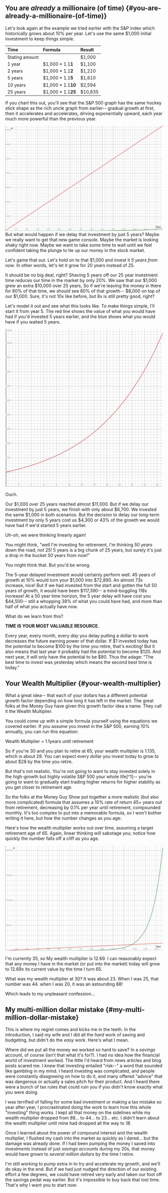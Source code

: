 ## You are *already* a millionaire (of time) {#you-are-already-a-millionaire-(of-time)}

Let's look again at the example we tried earlier with the S&P index which historically grows about 10% per year. Let's use the same $1,000 initial investment to keep things simple. 

| Time | Formula | Result |
| :---- | :---- | :---- |
| Stating amount |  | $1,000 |
| 1 year | $1,000 * 1.1**1** | $1,100 |
| 2 years | $1,000 * 1.1**2** | $1,210 |
| 5 years | $1,000 * 1.1**5** | $1,610 |
| 10 years | $1,000 * 1.1**10** | $2,594 |
| 25 years | $1,000 * 1.1**25** | $10,835 |

If you chart this out, you'll see that the S&P 500 graph has the same hockey stick shape as the rich uncle graph from earlier-- gradual growth at first, then it accelerates and accelerates, driving exponentially upward, each year much more powerful than the previous year.

![S&P 500 growth graph](images/sp500-growth-graph.png)
But what would happen if we delay that investment by just 5 years? Maybe we really want to get that new game console. Maybe the market is looking shaky right now. Maybe we want to take some time to wait until we feel confident taking the plunge to tie up our money in the stock market.

Let's game that out. Let's hold on to that $1,000 and invest it *5 years from now*. In other words, let's let it grow for 20 years instead of 25.

It should be no big deal, right? Shaving 5 years off our 25 year investment time reduces our time in the market by only 20%. We saw that our $1,000 grew an extra $10,000 over 25 years, So if we're leaving the money in there for 80% of that time, we should see 80% of that growth-- $8,000 on top of our $1,000. Sure, it's not 10x like before, but 8x is still pretty good, right?

Let's model it out and see what this looks like. To make things simple, I'll start it from year 5. The red line shows the value of what you would have had if you'd invested 5 years earlier, and the blue shows what you would have if you waited 5 years.

![Impact of delayed investment](images/delayed-investment-impact.png)

Ouch.

Our $1,000 over 25 years reached almost $11,000. But if we delay our investment by just 5 years, we finish with only about $6,700. We invested the same $1,000 in both scenarios. But the decision to delay our long-term investment by only 5 years cost us $4,300 or 43% of the growth we would have had if we'd started 5 years earlier.

Uh-oh, we were thinking linearly again!

You might think, "well I'm investing for retirement, I'm thinking *50 years* down the road, not 25! 5 years is a big chunk of 25 years, but surely it's just a drop in the bucket *50* years from now!"

You might think that. But you'd be wrong.

The 5-year delayed investment would certainly perform well. 45 years of growth at 10% would turn your $1,000 into $72,890. An almost 73x increase, nice! But if we had invested from the start and gotten the full 50 years of growth, it would have been $117,390-- a mind-boggling *118x* increase! At a 50 year time horizon, the 5 year delay will have cost you $44,500-- still a whopping 38% of what you could have had, and more than half of what you actually have now.

What do we learn from this?

**TIME IS YOUR MOST VALUABLE RESOURCE.**

Every year, every month, every *day* you delay putting a dollar to work decreases the future earning power of that dollar. If $1 invested today has the potential to become $100 by the time you retire, that's exciting! But it also means that last year it probably had the potential to become $120. And next year, it will only have the potential to be $80. Thus the adage: "The best time to invest was yesterday which means the second best time is today."

## Your Wealth Multiplier {#your-wealth-multiplier}

What a great idea-- that each of your dollars has a different potential growth factor depending on how long it has left in the market. The great folks at the Money Guy have given this growth factor idea a name. They call it the Wealth Multiplier.

You could come up with a simple formula yourself using the equations we covered earlier. If you assume you invest in the S&P 500, earning 10% annually, you can run this equation:

Wealth Multiplier = 1.1years until retirement

So if you're 30 and you plan to retire at 65, your wealth multiplier is 1.135, which is about 28. You can expect every dollar you invest today to grow to about $28 by the time you retire.

But that's not realistic. You're not going to want to stay invested solely in the high-growth but highly volatile S&P 500 your whole life[^1]-- you're going to want to gradually start trading higher returns for higher stability as you get closer to retirement age.

So the folks at the Money Guy Show put together a more realistic (but also more complicated) formula that assumes a 10% rate of return 45+ years out from retirement, decreasing by 0.1% per year until retirement, compounded monthly. It's too complex to put into a memorable formula, so I won't bother writing it here, but how the number changes as you age:

Here's how the wealth multiplier works out over time, assuming a target retirement age of 65. Again, linear thinking will sabotage you; notice how quickly the number falls off a cliff as you age.

![Wealth multiplier by age graph](images/wealth-multiplier-age-graph.png)

I'm currently 35, so My wealth multiplier is 12.69. I can reasonably expect that any money I have in the market (or put into the market) today will grow to 12.69x its current value by the time I turn 65.

What was my wealth multiplier at 30? It was about 23. When I was 25, that number was 44. when I was 20, it was an astounding 88!

Which leads to my unpleasant confession…

## My multi-million dollar mistake {#my-multi-million-dollar-mistake}

This is where my regret comes and kicks me in the teeth. In the introduction, I said my wife and I did all the *hard* work of saving and budgeting, but didn't do the *easy* work. Here's what I mean.

Where did we put all the money we worked so hard to save? In a *savings* account, of course (isn't that what it's for?). I had no idea how the financial world of investment worked. The little I'd heard from news articles and blog posts scared me. I knew that investing entailed "risk--" a word that sounded like gambling in my mind. I heard investing was complicated, and people were constantly disagreeing on how to do it, and many offered "advice" that was dangerous or actually a sales pitch for their product. And I heard there were a bunch of tax rules that could ruin you if you didn't know exactly what you were doing.

I was terrified of falling for some bad investment or making a tax mistake so year after year, I procrastinated doing the work to learn how this whole "investing" thing works. I kept all that money on the sidelines while my wealth multiplier dropped from 88… to 44… to 23… etc. I didn't learn about the wealth multiplier until mine had dropped all the way to *18*.

Once I learned about the power of compound interest and the wealth multiplier, I flushed my cash into the market as quickly as I dared… but the damage was already done. If I had been pumping the money I saved into *investments* instead of just *savings accounts* during my 20s, that money would have grown to *several million dollars* by the time I retire.

I'm still working to pump extra in to try and accelerate my growth, and we'll do okay in the end. But if we had just nudged the direction of our existing effort a few degrees, we could have retired very early and taken our foot off the savings pedal way earlier. But it's impossible to buy back that lost time. That's why I want you to start *now*.